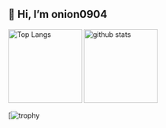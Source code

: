 ## 👋 Hi, I’m onion0904

<p align="left"> 
  <img alt="Top Langs" height="150px" src="https://github-readme-stats.vercel.app/api/top-langs/?username=onion0904&layout=compact&count_private=true&show_icons=true&theme=onedark" />
  <img alt="github stats" height="150px" src="https://github-readme-stats.vercel.app/api?username=onion0904&count_private=true&show_icons=true&show_icons=true&theme=onedark" />
</p>

[![trophy](https://github-profile-trophy.vercel.app/?username=onion0904&theme=gruvbox)

